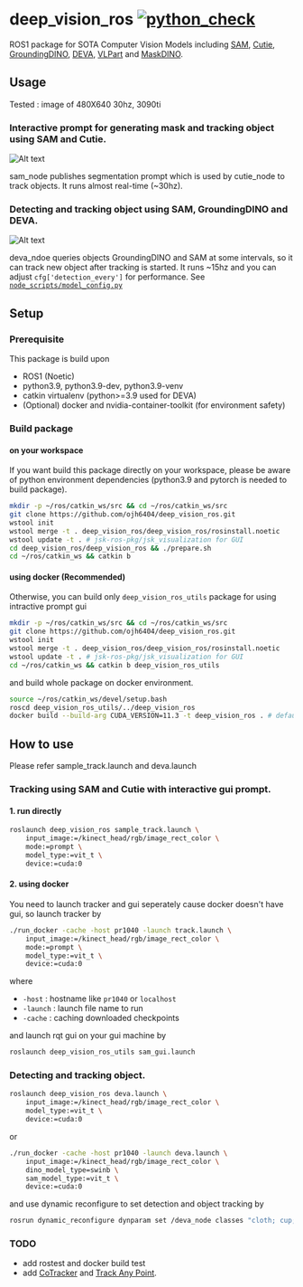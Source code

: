 # deep_vision_ros  [![python_check](https://github.com/ojh6404/deep_vision_ros/actions/workflows/python_check.yml/badge.svg)](https://github.com/ojh6404/deep_vision_ros/actions/workflows/python_check.yml)

ROS1 package for SOTA Computer Vision Models including [SAM](https://github.com/facebookresearch/segment-anything.git), [Cutie](https://github.com/hkchengrex/Cutie.git), [GroundingDINO](https://github.com/IDEA-Research/GroundingDINO.git), [DEVA](https://github.com/hkchengrex/Tracking-Anything-with-DEVA.git), [VLPart](https://github.com/facebookresearch/VLPart.git) and [MaskDINO](https://github.com/IDEA-Research/MaskDINO.git).

## Usage
Tested : image of 480X640 30hz, 3090ti
### Interactive prompt for generating mask and tracking object using SAM and Cutie.
![Alt text](asset/sam_and_cutie_example.gif)

sam_node publishes segmentation prompt which is used by cutie_node to track objects. It runs almost real-time (~30hz).
### Detecting and tracking object using SAM, GroundingDINO and DEVA.
![Alt text](asset/deva_example.gif)

deva_ndoe queries objects GroundingDINO and SAM at some intervals, so it can track new object after tracking is started. It runs ~15hz and you can adjust `cfg['detection_every']` for performance.
See [`node_scripts/model_config.py`](node_scripts/model_config.py)

## Setup

### Prerequisite
This package is build upon
- ROS1 (Noetic)
- python3.9, python3.9-dev, python3.9-venv
- catkin virtualenv (python>=3.9 used for DEVA)
- (Optional) docker and nvidia-container-toolkit (for environment safety)

### Build package

#### on your workspace
If you want build this package directly on your workspace, please be aware of python environment dependencies (python3.9 and pytorch is needed to build package).
```bash
mkdir -p ~/ros/catkin_ws/src && cd ~/ros/catkin_ws/src
git clone https://github.com/ojh6404/deep_vision_ros.git
wstool init
wstool merge -t . deep_vision_ros/deep_vision_ros/rosinstall.noetic
wstool update -t . # jsk-ros-pkg/jsk_visualization for GUI
cd deep_vision_ros/deep_vision_ros && ./prepare.sh
cd ~/ros/catkin_ws && catkin b
```

#### using docker (Recommended)
Otherwise, you can build only `deep_vision_ros_utils` package for using intractive prompt gui
```bash
mkdir -p ~/ros/catkin_ws/src && cd ~/ros/catkin_ws/src
git clone https://github.com/ojh6404/deep_vision_ros.git
wstool init
wstool merge -t . deep_vision_ros/deep_vision_ros/rosinstall.noetic
wstool update -t . # jsk-ros-pkg/jsk_visualization for GUI
cd ~/ros/catkin_ws && catkin b deep_vision_ros_utils
```
and build whole package on docker environment.
```bash
source ~/ros/catkin_ws/devel/setup.bash
roscd deep_vision_ros_utils/../deep_vision_ros
docker build --build-arg CUDA_VERSION=11.3 -t deep_vision_ros . # default is 11.3, you can also build with 12.1
```

## How to use
Please refer sample_track.launch and deva.launch
### Tracking using SAM and Cutie with interactive gui prompt.
#### 1. run directly
```bash
roslaunch deep_vision_ros sample_track.launch \
    input_image:=/kinect_head/rgb/image_rect_color \
    mode:=prompt \
    model_type:=vit_t \
    device:=cuda:0
```
#### 2. using docker
You need to launch tracker and gui seperately cause docker doesn't have gui, so launch tracker by
```bash
./run_docker -cache -host pr1040 -launch track.launch \
    input_image:=/kinect_head/rgb/image_rect_color \
    mode:=prompt \
    model_type:=vit_t \
    device:=cuda:0
```
where
- `-host` : hostname like `pr1040` or `localhost`
- `-launch` : launch file name to run
- `-cache` : caching downloaded checkpoints

and launch rqt gui on your gui machine by
```bash
roslaunch deep_vision_ros_utils sam_gui.launch
```

### Detecting and tracking object.
```bash
roslaunch deep_vision_ros deva.launch \
    input_image:=/kinect_head/rgb/image_rect_color \
    model_type:=vit_t \
    device:=cuda:0
```
or
```bash
./run_docker -cache -host pr1040 -launch deva.launch \
    input_image:=/kinect_head/rgb/image_rect_color \
    dino_model_type=swinb \    
    sam_model_type:=vit_t \
    device:=cuda:0
```
and use dynamic reconfigure to set detection and object tracking by
```bash
rosrun dynamic_reconfigure dynparam set /deva_node classes "cloth; cup; bottle;"
```

### TODO
- add rostest and docker build test
- add [CoTracker](https://github.com/facebookresearch/co-tracker.git) and [Track Any Point](https://github.com/google-deepmind/tapnet.git).
